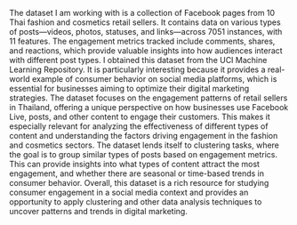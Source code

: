 The dataset I am working with is a collection of Facebook pages from 10 Thai fashion and cosmetics retail sellers. It contains data on various types of posts—videos, photos, statuses, and links—across 7051 instances, with 11 features. The engagement metrics tracked include comments, shares, and reactions, which provide valuable insights into how audiences interact with different post types.
I obtained this dataset from the UCI Machine Learning Repository. It is particularly interesting because it provides a real-world example of consumer behavior on social media platforms, which is essential for businesses aiming to optimize their digital marketing strategies. The dataset focuses on the engagement patterns of retail sellers in Thailand, offering a unique perspective on how businesses use Facebook Live, posts, and other content to engage their customers. This makes it especially relevant for analyzing the effectiveness of different types of content and understanding the factors driving engagement in the fashion and cosmetics sectors.
The dataset lends itself to clustering tasks, where the goal is to group similar types of posts based on engagement metrics. This can provide insights into what types of content attract the most engagement, and whether there are seasonal or time-based trends in consumer behavior.
Overall, this dataset is a rich resource for studying consumer engagement in a social media context and provides an opportunity to apply clustering and other data analysis techniques to uncover patterns and trends in digital marketing.
